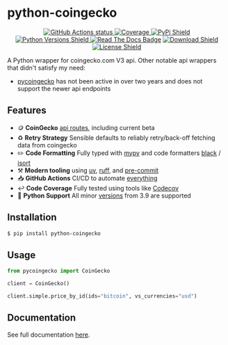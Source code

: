 # python-coingecko
<p align="center">
    <a href="https://github.com/nickatnight/python-coingecko/actions">
        <img alt="GitHub Actions status" src="https://github.com/nickatnight/python-coingecko/actions/workflows/main.yml/badge.svg">
    </a>
    <a href="https://codecov.io/gh/nickatnight/python-coingecko">
        <img alt="Coverage" src="https://codecov.io/gh/nickatnight/python-coingecko/branch/main/graph/badge.svg?token=I20H47UKRK"/>
    </a>
    <a href="https://pypi.org/project/python-coingecko/">
        <img alt="PyPi Shield" src="https://img.shields.io/pypi/v/python-coingecko">
    </a>
    <a href="https://www.python.org/downloads/">
        <img alt="Python Versions Shield" src="https://img.shields.io/badge/Python-3.9+-blue?logo=python&logoColor=white">
    </a>
    <a href="https://python-coingecko.readthedocs.io/en/stable/"><img alt="Read The Docs Badge" src="https://img.shields.io/readthedocs/python-coingecko"></a>
    <a href="https://pypi.org/project/python-coingecko/">
        <img alt="Download Shield" src="https://img.shields.io/pypi/dm/python-coingecko">
    </a>
    <a href="https://github.com/nickatnight/python-coingecko/blob/master/LICENSE">
        <img alt="License Shield" src="https://img.shields.io/github/license/nickatnight/python-coingecko">
    </a>
</p>
A Python wrapper for coingecko.com V3 api. Other notable api wrappers that didn't satisfy my need:

- [pycoingecko](https://github.com/man-c/pycoingecko) has not been active in over two years and does not support the newer api endpoints

## Features
- 🪙 **CoinGecko** [api routes](https://docs.coingecko.com/reference/introduction), including current beta
- ♻️ **Retry Strategy** Sensible defaults to reliably retry/back-off fetching data from coingecko
- ✏️ **Code Formatting** Fully typed with [mypy](https://mypy-lang.org/) and code formatters [black](https://github.com/psf/black) / [isort](https://pycqa.github.io/isort/)
- ⚒️ **Modern tooling** using [uv](https://docs.astral.sh/uv/), [ruff](https://docs.astral.sh/ruff/), and [pre-commit](https://pre-commit.com/)
- 📥 **GitHub Actions** CI/CD to automate [everything](.github/workflows/main.yml)
- ↩️ **Code Coverage** Fully tested using tools like [Codecov](https://about.codecov.io/)
- 🐍 **Python Support** All minor [versions](https://www.python.org/downloads/) from 3.9 are supported

## Installation
```sh
$ pip install python-coingecko
```

## Usage
```python
from pycoingecko import CoinGecko

client = CoinGecko()

client.simple.price_by_id(ids="bitcoin", vs_currencies="usd")
```

## Documentation
See full documentation [here](https://python-coingecko.readthedocs.io/en/stable/).
